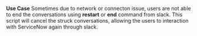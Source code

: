 **Use Case**
Sometimes due to network or connecton issue, users are not able to end the conversations using **restart** or **end** command from slack.
This script will cancel the struck conversations, allowing the users to interaction with ServiceNow again through slack.
